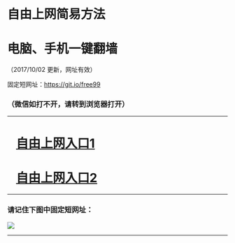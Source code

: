 ﻿# 自由上网简易方法

# 电脑、手机一键翻墙

（2017/10/02 更新，网址有效）

固定短网址：https://git.io/free99

### （微信如打不开，请转到浏览器打开）


***





# &nbsp;&nbsp; <a href="http://ft1735817072.fwtz-zhenx1001.xyz/fwqtz01.html?t=100200122810 " target="_blank">自由上网入口1</a>
# &nbsp;&nbsp; <a href="http://ft1852528988.fw-tzzhen1002.xyz/fwqtz02.html?t=100200120047 " target="_blank">自由上网入口2</a>
***

### 请记住下图中固定短网址：

<img src="https://s3-us-west-2.amazonaws.com/fwq-1001/yjfq-20170905okok.png" /> 


***

